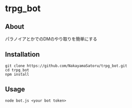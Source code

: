# trpg_bot
## About
パラノイアとかでのDMのやり取りを簡単にする
## Installation
    git clone https://github.com/NakayamaSatoru/trpg_bot.git 
    cd trpg_bot
    npm install  
## Usage
    node bot.js <your bot token>
